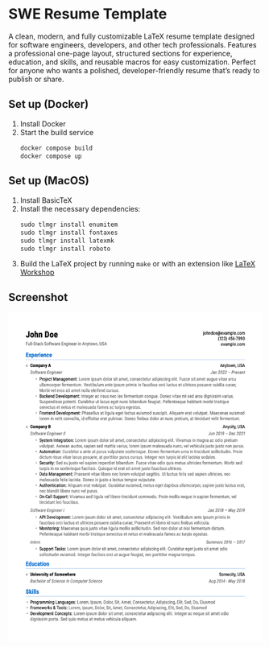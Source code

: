 # SWE Resume Template

A clean, modern, and fully customizable LaTeX resume template designed for software engineers, developers, and other tech professionals. Features a professional one-page layout, structured sections for experience, education, and skills, and reusable macros for easy customization. Perfect for anyone who wants a polished, developer-friendly resume that’s ready to publish or share.

## Set up (Docker)

1. Install Docker
2. Start the build service
    ```
    docker compose build
    docker compose up
    ```

## Set up (MacOS)

1. Install BasicTeX
2. Install the necessary dependencies:
    ```
    sudo tlmgr install enumitem
    sudo tlmgr install fontaxes
    sudo tlmgr install latexmk
    sudo tlmgr install roboto
    ```
3. Build the LaTeX project by running `make` or with an extension like [LaTeX Workshop](https://marketplace.visualstudio.com/items?itemName=James-Yu.latex-workshop)

## Screenshot

![Resume screenshot](screenshot.png)
